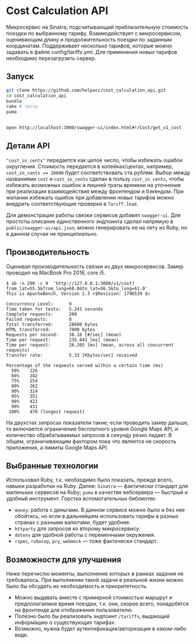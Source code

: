 # Cost Calculation API

Микросервис на Sinatra, подсчитывающий приблизительную стоимость поездки по выбранному тарифу. Взаимодействует с микросервисом, оценивающим длину и продолжительность поездки по заданным координатам. Поддерживает несколько тарифов, которые можно задавать в файле config/tariffs.yml. Для применения новых тарифов необходимо перезагрузить сервер.

## Запуск

```bash
git clone https://github.com/helpacc/cost_calculation_api.git
cd cost_calculation_api
bundle
rake # тесты
puma


open http://localhost:3000/swagger-ui/index.html#!/Cost/get_v1_cost
```

## Детали API

`"cost_in_cents"` передается как целое число, чтобы избежать ошибок округления. Стоимость передается в копейках/центах, например, `cost_in_cents == 10000` будет соответствовать ста рублям. Выбор между названиями `cost` и `cost_in_cents` сделан в пользу `cost_in_cents`, чтобы избежать возможных ошибок и лишней траты времени на уточнения при реализации взаимодействия между фронтендом и бэкендом. При желании избежать ошибок при добавлении новых тарифов можно внедрить соответствующие проверки в `Tariff.load`.

Для демонстрации работы связки сервисов добавил `swagger-ui`. Для простоты описание единственного эндпоинта сделал напрямую в `public/swagger-ui/api.json`; можно генерировать ее на лету из Ruby, но в данном случае не принципиально.

## Производительность

Оценивал производительность связки из двух микросервисов. Замер проводил на MacBook Pro 2016, core i5.

```
$ ab -n 200 -c 9  'http://127.0.0.1:3000/v1/cost?from_lat=55.5&from_long=60.0&to_lat=56.5&to_long=61.0'
This is ApacheBench, Version 2.3 <$Revision: 1796539 $>

Concurrency Level:      9
Time taken for tests:   5.241 seconds
Complete requests:      200
Failed requests:        0
Total transferred:      28600 bytes
HTML transferred:       7800 bytes
Requests per second:    38.16 [#/sec] (mean)
Time per request:       235.841 [ms] (mean)
Time per request:       26.205 [ms] (mean, across all concurrent requests)
Transfer rate:          5.33 [Kbytes/sec] received

Percentage of the requests served within a certain time (ms)
  50%    226
  66%    242
  75%    254
  80%    262
  90%    314
  95%    351
  98%    422
  99%    431
 100%    470 (longest request)
```

На двухстах запросах показатели такие; если проводить замер дальше, то включается ограничение бесплатного уровня Google Maps API, и количество обрабатываемых запросов в секунду резко падает. В общем, ограничивающим фактором пока что является не скорость приложения, а лимиты Google Maps API. 

## Выбранные технологии

Использовал Ruby, т.к. необходимо было показать, прежде всего, навыки разработки на Ruby. Далее: `Sinatra` — фактически стандарт для маленьких сервисов на Ruby; `puma` в качестве вебсервера — быстрый и удобный инструмент. Горстка вспомогательных библиотек: 

- `money`: работа с деньгами. В данном сервисе можно было и без нее обойтись, но если в дальнейшем использовать тарифы в разных странах с разными валютами, будет удобнее.
- `httparty` для запросов ко второму микросервису.
- `dotenv` для удобной работы с переменными окружения.
- `rspec`, `rubocop`, `pry`, `webmock` — тоже фактически стандарт.

## Возможности для улучшения

Ниже перечислю моменты, выполнение которых в рамках задания не требовалось. При выполнении такой задачи в реальной жизни можно было бы обсудить их необходимость и приоритетность.

- Можно выдавать вместе с примерной стоимостью маршрут и предполагаемое время поездки, т.к. они, скорее всего, понадобятся на фронтенде для отображения пользователю.
- Полезно было бы реализовать эндпоинт `/tariffs`, выдающий информацию о существующих тарифах. 
- Возможно, нужна будет аутентификация/авторизация в каком-либо виде.
